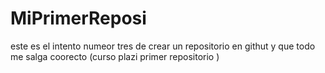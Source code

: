 # MiPrimerReposi
este es el intento numeor tres de crear un repositorio en githut y que todo me salga coorecto (curso plazi primer repositorio )

